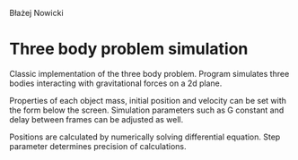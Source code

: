 Błażej Nowicki
# Three body problem simulation
Classic implementation of the three body problem.
Program simulates three bodies interacting with gravitational forces on a 2d plane. 

Properties of each object  mass, initial position and velocity can be set with the form below the screen. Simulation parameters such as G constant and delay between frames can be adjusted as well.

Positions are calculated by numerically solving differential equation. Step parameter determines precision of calculations.
